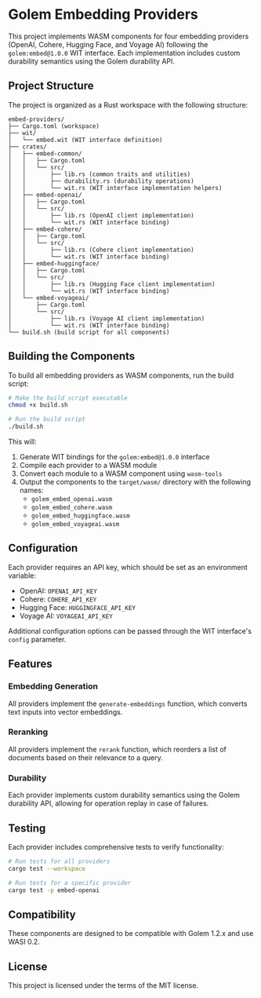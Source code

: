# Golem Embedding Providers

This project implements WASM components for four embedding providers (OpenAI, Cohere, Hugging Face, and Voyage AI) following the `golem:embed@1.0.0` WIT interface. Each implementation includes custom durability semantics using the Golem durability API.

## Project Structure

The project is organized as a Rust workspace with the following structure:

```
embed-providers/
├── Cargo.toml (workspace)
├── wit/
│   └── embed.wit (WIT interface definition)
├── crates/
│   ├── embed-common/
│   │   ├── Cargo.toml
│   │   └── src/
│   │       ├── lib.rs (common traits and utilities)
│   │       ├── durability.rs (durability operations)
│   │       └── wit.rs (WIT interface implementation helpers)
│   ├── embed-openai/
│   │   ├── Cargo.toml
│   │   └── src/
│   │       ├── lib.rs (OpenAI client implementation)
│   │       └── wit.rs (WIT interface binding)
│   ├── embed-cohere/
│   │   ├── Cargo.toml
│   │   └── src/
│   │       ├── lib.rs (Cohere client implementation)
│   │       └── wit.rs (WIT interface binding)
│   ├── embed-huggingface/
│   │   ├── Cargo.toml
│   │   └── src/
│   │       ├── lib.rs (Hugging Face client implementation)
│   │       └── wit.rs (WIT interface binding)
│   └── embed-voyageai/
│       ├── Cargo.toml
│       └── src/
│           ├── lib.rs (Voyage AI client implementation)
│           └── wit.rs (WIT interface binding)
└── build.sh (build script for all components)
```

## Building the Components

To build all embedding providers as WASM components, run the build script:

```bash
# Make the build script executable
chmod +x build.sh

# Run the build script
./build.sh
```

This will:
1. Generate WIT bindings for the `golem:embed@1.0.0` interface
2. Compile each provider to a WASM module
3. Convert each module to a WASM component using `wasm-tools`
4. Output the components to the `target/wasm/` directory with the following names:
   - `golem_embed_openai.wasm`
   - `golem_embed_cohere.wasm`
   - `golem_embed_huggingface.wasm`
   - `golem_embed_voyageai.wasm`

## Configuration

Each provider requires an API key, which should be set as an environment variable:

- OpenAI: `OPENAI_API_KEY`
- Cohere: `COHERE_API_KEY`
- Hugging Face: `HUGGINGFACE_API_KEY`
- Voyage AI: `VOYAGEAI_API_KEY`

Additional configuration options can be passed through the WIT interface's `config` parameter.

## Features

### Embedding Generation

All providers implement the `generate-embeddings` function, which converts text inputs into vector embeddings.

### Reranking

All providers implement the `rerank` function, which reorders a list of documents based on their relevance to a query.

### Durability

Each provider implements custom durability semantics using the Golem durability API, allowing for operation replay in case of failures.

## Testing

Each provider includes comprehensive tests to verify functionality:

```bash
# Run tests for all providers
cargo test --workspace

# Run tests for a specific provider
cargo test -p embed-openai
```

## Compatibility

These components are designed to be compatible with Golem 1.2.x and use WASI 0.2.

## License

This project is licensed under the terms of the MIT license.